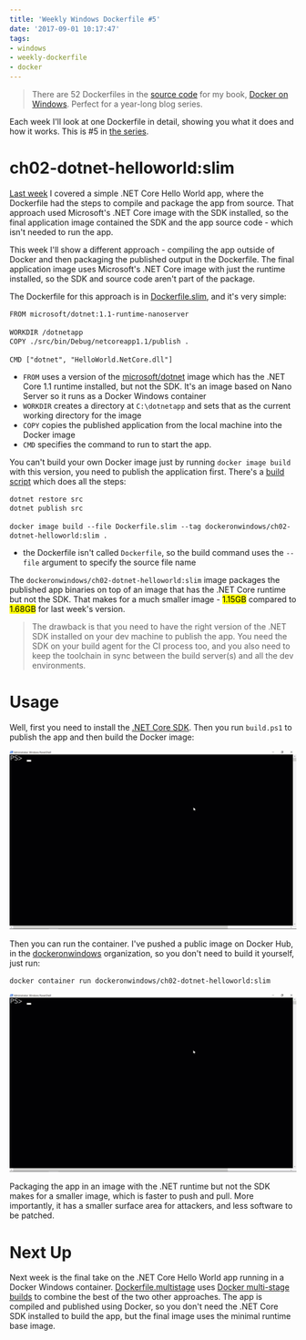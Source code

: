 ```yaml
---
title: 'Weekly Windows Dockerfile #5'
date: '2017-09-01 10:17:47'
tags:
- windows
- weekly-dockerfile
- docker
---
```


> There are 52 Dockerfiles in the [source code](http://github.com/sixeyed/docker-on-windows) for my book, [Docker on Windows](https://www.amazon.co.uk/Docker-Windows-Elton-Stoneman-ebook/dp/B0711Y4J9K). Perfect for a year-long blog series.

Each week I'll look at one Dockerfile in detail, showing you what it does and how it works. This is #5 in [the series](https://blog.sixeyed.com/tag/weekly-dockerfile/).

# ch02-dotnet-helloworld:slim

[Last week](https://blog.sixeyed.com/weekly-windows-dockerfile-4/) I covered a simple .NET Core Hello World app, where the Dockerfile had the steps to compile and package the app from source. That approach used Microsoft's .NET Core image with the SDK installed, so the final application image contained the SDK and the app source code - which isn't needed to run the app.

This week I'll show a different approach - compiling the app outside of Docker and then packaging the published output in the Dockerfile. The final application image uses Microsoft's .NET Core image with just the runtime installed, so the SDK and source code aren't part of the package.

The Dockerfile for this approach is in [Dockerfile.slim](https://github.com/sixeyed/docker-on-windows/blob/master/ch02/ch02-dotnet-helloworld/Dockerfile.slim), and it's very simple:

    FROM microsoft/dotnet:1.1-runtime-nanoserver
    
    WORKDIR /dotnetapp
    COPY ./src/bin/Debug/netcoreapp1.1/publish .
    
    CMD ["dotnet", "HelloWorld.NetCore.dll"]

- `FROM` uses a version of the [microsoft/dotnet](https://store.docker.com/images/dotnet) image which has the .NET Core 1.1 runtime installed, but not the SDK. It's an image based on Nano Server so it runs as a Docker Windows container
- `WORKDIR` creates a directory at `C:\dotnetapp` and sets that as the current working directory for the image
- `COPY` copies the published application from the local machine into the Docker image
- `CMD` specifies the command to run to start the app.

You can't build your own Docker image just by running `docker image build` with this version, you need to publish the application first. There's a [build script](https://github.com/sixeyed/docker-on-windows/blob/master/ch02/ch02-dotnet-helloworld/build.ps1) which does all the steps:

    dotnet restore src
    dotnet publish src
    
    docker image build --file Dockerfile.slim --tag dockeronwindows/ch02-dotnet-helloworld:slim .

- the Dockerfile isn't called `Dockerfile`, so the build command uses the `--file` argument to specify the source file name

The `dockeronwindows/ch02-dotnet-helloworld:slim` image packages the published app binaries on top of an image that has the .NET Core runtime but not the SDK. That makes for a much smaller image - <mark>1.15GB</mark> compared to <mark>1.68GB</mark> for last week's version.

> The drawback is that you need to have the right version of the .NET SDK installed on your dev machine to publish the app. You need the SDK on your build agent for the CI process too, and you also need to keep the toolchain in sync between the build server(s) and all the dev environments.

# Usage

Well, first you need to install the [.NET Core SDK](https://www.microsoft.com/net/core). Then you run `build.ps1` to publish the app and then build the Docker image:

![Building the .NET Core Docker image](/content/images/2017/09/weekly-5-1.gif)

Then you can run the container. I've pushed a public image on Docker Hub, in the [dockeronwindows](https://hub.docker.com/r/dockeronwindows/) organization, so you don't need to build it yourself, just run:

    docker container run dockeronwindows/ch02-dotnet-helloworld:slim

![Running the .NET Core app in a Docker Windows container](/content/images/2017/09/weekly-5-2-1.gif)

Packaging the app in an image with the .NET runtime but not the SDK makes for a smaller image, which is faster to push and pull. More importantly, it has a smaller surface area for attackers, and less software to be patched.

# Next Up

Next week is the final take on the .NET Core Hello World app running in a Docker Windows container. [Dockerfile.multistage](https://github.com/sixeyed/docker-on-windows/blob/master/ch02/ch02-dotnet-helloworld/Dockerfile.multistage) uses [Docker multi-stage builds](https://docs.docker.com/engine/userguide/eng-image/multistage-build/) to combine the best of the two other approaches. The app is compiled and published using Docker, so you don't need the .NET Core SDK installed to build the app, but the final image uses the minimal runtime base image.

<!--kg-card-end: markdown-->